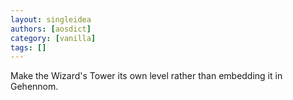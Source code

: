 ```yaml
---
layout: singleidea
authors: [aosdict]
category: [vanilla]
tags: []
---
```

Make the Wizard's Tower its own level rather than embedding it in Gehennom.
